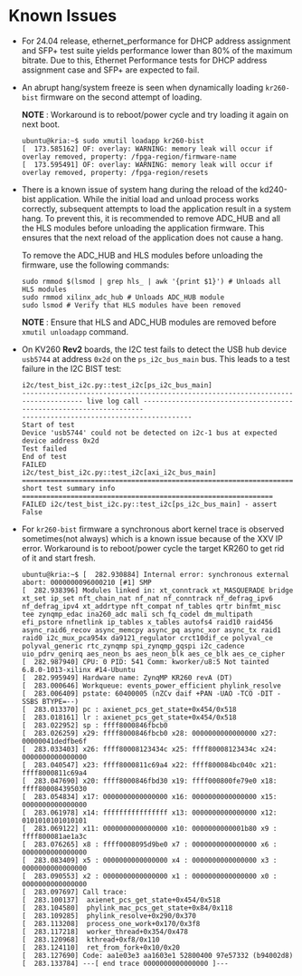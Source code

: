  # Known Issues

* For 24.04 release, ethernet_performance for DHCP address assignment and SFP+ test suite yields performance lower than
80% of the maximum bitrate. Due to this, Ethernet Performance tests for DHCP address assignment case and SFP+ are expected
to fail.

* An abrupt hang/system freeze is seen when dynamically loading `kr260-bist` firmware on the second attempt of loading.

  **NOTE** : Workaround is to reboot/power cycle and try loading it again on next boot.

  ```
  ubuntu@kria:~$ sudo xmutil loadapp kr260-bist
  [  173.585162] OF: overlay: WARNING: memory leak will occur if overlay removed, property: /fpga-region/firmware-name
  [  173.595491] OF: overlay: WARNING: memory leak will occur if overlay removed, property: /fpga-region/resets
  ```

* There is a known issue of system hang during the reload of the kd240-bist application. While the initial load and unload
process works correctly, subsequent attempts to load the application result in a system hang. To prevent this, it is
recommended to remove ADC_HUB and all the HLS modules before unloading the application firmware. This ensures that the next
reload of the application does not cause a hang.

  To remove the ADC_HUB and HLS modules before unloading the firmware, use the following commands:

  ```
  sudo rmmod $(lsmod | grep hls_ | awk '{print $1}') # Unloads all HLS modules
  sudo rmmod xilinx_adc_hub # Unloads ADC_HUB module
  sudo lsmod # Verify that HLS modules have been removed
  ```
  **NOTE** : Ensure that HLS and ADC_HUB modules are removed before `xmutil unloadapp` command.


* On KV260 **Rev2** boards, the I2C test fails to detect the USB hub device `usb5744` at address `0x2d` on the `ps_i2c_bus_main` bus. This leads to a test failure in the I2C BIST test:

  ```
  i2c/test_bist_i2c.py::test_i2c[ps_i2c_bus_main]
  ---------------------------------------------------------------------------------- live log call -------------------------------------------------------------------
  ------------------------------------------
  Start of test
  Device 'usb5744' could not be detected on i2c-1 bus at expected device address 0x2d
  Test failed
  End of test
  FAILED
  i2c/test_bist_i2c.py::test_i2c[axi_i2c_bus_main]
  ============================================================================= short test summary info ==============================================================
  FAILED i2c/test_bist_i2c.py::test_i2c[ps_i2c_bus_main] - assert False
  ```

* For `kr260-bist` firmware a synchronous abort kernel trace is observed sometimes(not always) which is a known issue because of the XXV IP error.
Workaround is to reboot/power cycle the target KR260 to get rid of it and start fresh.

  ```
  ubuntu@kria:~$ [  282.930884] Internal error: synchronous external abort: 0000000096000210 [#1] SMP
  [  282.938396] Modules linked in: xt_conntrack xt_MASQUERADE bridge xt_set ip_set nft_chain_nat nf_nat nf_conntrack nf_defrag_ipv6 nf_defrag_ipv4 xt_addrtype nft_compat nf_tables qrtr binfmt_misc tee zynqmp_edac ina260_adc mali sch_fq_codel dm_multipath efi_pstore nfnetlink ip_tables x_tables autofs4 raid10 raid456 async_raid6_recov async_memcpy async_pq async_xor async_tx raid1 raid0 i2c_mux_pca954x da9121_regulator crct10dif_ce polyval_ce polyval_generic rtc_zynqmp spi_zynqmp_gqspi i2c_cadence uio_pdrv_genirq aes_neon_bs aes_neon_blk aes_ce_blk aes_ce_cipher
  [  282.987940] CPU: 0 PID: 541 Comm: kworker/u8:5 Not tainted 6.8.0-1013-xilinx #14-Ubuntu
  [  282.995949] Hardware name: ZynqMP KR260 revA (DT)
  [  283.000646] Workqueue: events_power_efficient phylink_resolve
  [  283.006409] pstate: 60400005 (nZCv daif +PAN -UAO -TCO -DIT -SSBS BTYPE=--)
  [  283.013370] pc : axienet_pcs_get_state+0x454/0x518
  [  283.018161] lr : axienet_pcs_get_state+0x454/0x518
  [  283.022952] sp : ffff8000846fbcb0
  [  283.026259] x29: ffff8000846fbcb0 x28: 0000000000000000 x27: 00000041dedfbe6f
  [  283.033403] x26: ffff80008123434c x25: ffff80008123434c x24: 0000000000000000
  [  283.040547] x23: ffff8000811c69a4 x22: ffff800084bc040c x21: ffff8000811c69a4
  [  283.047690] x20: ffff8000846fbd30 x19: ffff000800fe79e0 x18: ffff800084395030
  [  283.054834] x17: 0000000000000000 x16: 0000000000000000 x15: 0000000000000000
  [  283.061978] x14: ffffffffffffffff x13: 0000000000000000 x12: 0101010101010101
  [  283.069122] x11: 0000000000000000 x10: 0000000000001b80 x9 : ffff800081ae1a3c
  [  283.076265] x8 : ffff0008095d9be0 x7 : 0000000000000000 x6 : 0000000000000000
  [  283.083409] x5 : 0000000000000000 x4 : 0000000000000000 x3 : 0000000000000000
  [  283.090553] x2 : 0000000000000000 x1 : 0000000000000000 x0 : 0000000000000000
  [  283.097697] Call trace:
  [  283.100137]  axienet_pcs_get_state+0x454/0x518
  [  283.104580]  phylink_mac_pcs_get_state+0x84/0x118
  [  283.109285]  phylink_resolve+0x290/0x370
  [  283.113208]  process_one_work+0x170/0x3f8
  [  283.117218]  worker_thread+0x354/0x478
  [  283.120968]  kthread+0xf8/0x110
  [  283.124110]  ret_from_fork+0x10/0x20
  [  283.127690] Code: aa1e03e3 aa1603e1 52800400 97e57332 (b94002d8)
  [  283.133784] ---[ end trace 0000000000000000 ]---
  ```
